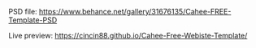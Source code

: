 PSD file: https://www.behance.net/gallery/31676135/Cahee-FREE-Template-PSD

Live preview: https://cincin88.github.io/Cahee-Free-Webiste-Template/
